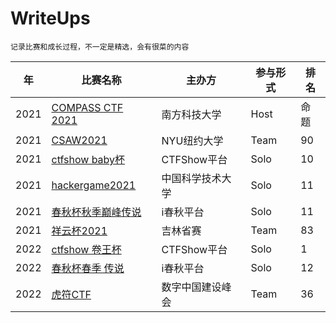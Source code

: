 # WriteUps
`记录比赛和成长过程，不一定是精选，会有很菜的内容`

年 | 比赛名称 | 主办方 | 参与形式 | 排名
--- | --- | --- | --- | ---
2021 | [COMPASS CTF 2021](./2021/COMPASS%20CTF%202021%23%E5%8D%97%E6%96%B9%E7%A7%91%E6%8A%80%E5%A4%A7%E5%AD%A6%23Host%23%E5%91%BD%E9%A2%98/ReadMe.md) | 南方科技大学 | Host | 命题
2021 | [CSAW2021](./2021/CSAW2021%23NYU%E7%BA%BD%E7%BA%A6%E5%A4%A7%E5%AD%A6%23Team%2390/readme.md) | NYU纽约大学 | Team | 90
2021 | [ctfshow baby杯](./2021/ctfshow%20baby%E6%9D%AF%23CTFShow%E5%B9%B3%E5%8F%B0%23Solo%2310/readme.pdf) | CTFShow平台 | Solo | 10
2021 | [hackergame2021](./2021/hackergame2021%23%E4%B8%AD%E5%9B%BD%E7%A7%91%E5%AD%A6%E6%8A%80%E6%9C%AF%E5%A4%A7%E5%AD%A6%23Solo%2311/readme.md) | 中国科学技术大学 | Solo | 11
2021 | [春秋杯秋季巅峰传说](./2021/%E6%98%A5%E7%A7%8B%E6%9D%AF%E7%A7%8B%E5%AD%A3%E5%B7%85%E5%B3%B0%E4%BC%A0%E8%AF%B4%23i%E6%98%A5%E7%A7%8B%E5%B9%B3%E5%8F%B0%23Solo%2311/readme.pdf) | i春秋平台 | Solo | 11
2021 | [祥云杯2021](./2021/%E7%A5%A5%E4%BA%91%E6%9D%AF2021%23%E5%90%89%E6%9E%97%E7%9C%81%E8%B5%9B%23Team%2383/readme.md) | 吉林省赛 | Team | 83
2022 | [ctfshow 卷王杯](./2022/ctfshow%20%E5%8D%B7%E7%8E%8B%E6%9D%AF%23CTFShow%E5%B9%B3%E5%8F%B0%23Solo%231/readme.md) | CTFShow平台 | Solo | 1
2022 | [春秋杯春季 传说](./2022/%E6%98%A5%E7%A7%8B%E6%9D%AF%E6%98%A5%E5%AD%A3%20%E4%BC%A0%E8%AF%B4%23i%E6%98%A5%E7%A7%8B%E5%B9%B3%E5%8F%B0%23Solo%2312/readme.pdf) | i春秋平台 | Solo | 12
2022 | [虎符CTF](./2022/%E8%99%8E%E7%AC%A6CTF%23%E6%95%B0%E5%AD%97%E4%B8%AD%E5%9B%BD%E5%BB%BA%E8%AE%BE%E5%B3%B0%E4%BC%9A%23Team%2336/readme.md) | 数字中国建设峰会 | Team | 36
